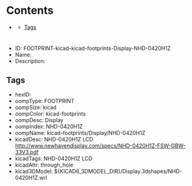 



Contents
========

* [](#)
	* [Tags](#tags)

# 

- ID: FOOTPRINT-kicad-kicad-footprints-Display-NHD-0420H1Z
- Name: 
- Description: 

## Tags

- hexID: 
- oompType: FOOTPRINT
- oompSize: kicad
- oompColor: kicad-footprints
- oompDesc: Display
- oompIndex: NHD-0420H1Z
- oompName: kicad-footprints/Display/NHD-0420H1Z
- kicadDesc: NHD-0420H1Z LCD http://www.newhavendisplay.com/specs/NHD-0420H1Z-FSW-GBW-33V3.pdf
- kicadTags: NHD-0420H1Z LCD
- kicadAttr: through_hole
- kicad3DModel: ${KICAD6_3DMODEL_DIR}/Display.3dshapes/NHD-0420H1Z.wrl
